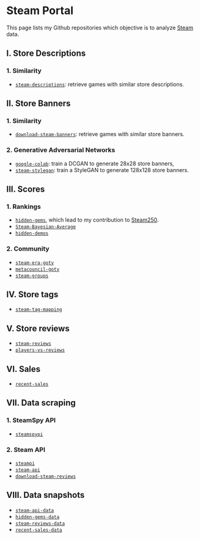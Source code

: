# Steam Portal

This page lists my Github repositories which objective is to analyze [Steam](https://store.steampowered.com) data.

## I. Store Descriptions

### 1. Similarity

-   [`steam-descriptions`](https://github.com/woctezuma/steam-descriptions): retrieve games with similar store descriptions.

## II. Store Banners

### 1. Similarity

-   [`download-steam-banners`](https://github.com/woctezuma/download-steam-banners): retrieve games with similar store banners.

### 2. Generative Adversarial Networks

-   [`google-colab`](https://github.com/woctezuma/google-colab): train a DCGAN to generate 28x28 store banners,
-   [`steam-stylegan`](https://github.com/woctezuma/steam-stylegan): train a StyleGAN to generate 128x128 store banners.

## III. Scores

### 1. Rankings

-   [`hidden-gems`](https://github.com/woctezuma/hidden-gems), which lead to my contribution to [Steam250](https://steam250.com/contributors).
-   [`Steam-Bayesian-Average`](https://github.com/woctezuma/Steam-Bayesian-Average)
-   [`hidden-demos`](https://github.com/woctezuma/hidden-demos)

### 2. Community

-   [`steam-era-goty`](https://github.com/woctezuma/steam-era-goty)
-   [`metacouncil-goty`](https://github.com/woctezuma/metacouncil-goty)
-   [`steam-groups`](https://github.com/woctezuma/steam-groups)

## IV. Store tags

-   [`steam-tag-mapping`](https://github.com/woctezuma/steam-tag-mapping)

## V. Store reviews

-   [`steam-reviews`](https://github.com/woctezuma/steam-reviews)
-   [`players-vs-reviews`](https://github.com/woctezuma/players-vs-reviews)

## VI. Sales

-   [`recent-sales`](https://github.com/woctezuma/recent-sales)

## VII. Data scraping

### 1. SteamSpy API

-   [`steamspypi`](https://github.com/woctezuma/steamspypi)

### 2. Steam API

-   [`steampi`](https://github.com/woctezuma/steampi)
-   [`steam-api`](https://github.com/woctezuma/steam-api)
-   [`download-steam-reviews`](https://github.com/woctezuma/download-steam-reviews)

## VIII. Data snapshots

-   [`steam-api-data`](https://github.com/woctezuma/steam-api-data)
-   [`hidden-gems-data`](https://github.com/woctezuma/hidden-gems-data)
-   [`steam-reviews-data`](https://github.com/woctezuma/steam-reviews-data)
-   [`recent-sales-data`](https://github.com/woctezuma/recent-sales-data)
